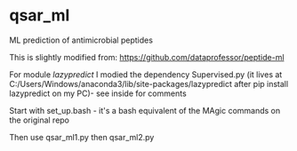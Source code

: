 # qsar_ml
ML prediction of antimicrobial peptides

This is slightly modified from: https://github.com/dataprofessor/peptide-ml

For module *lazypredict* I modied the dependency Supervised.py (it lives at C:/Users/Windows/anaconda3/lib/site-packages/lazypredict after pip install lazypredict on my PC)- see inside for comments

Start with set_up.bash  - it's a bash equivalent of the MAgic commands on the original repo

Then use qsar_ml1.py then qsar_ml2.py 
